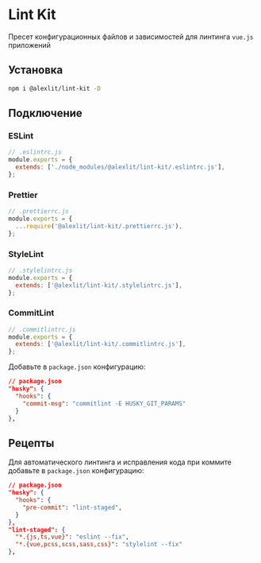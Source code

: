 # Lint Kit

Пресет конфигурационных файлов и зависимостей для линтинга `vue.js` приложений

## Установка

```sh
npm i @alexlit/lint-kit -D
```

## Подключение

### ESLint

```js
// .eslintrc.js
module.exports = {
  extends: ['./node_modules/@alexlit/lint-kit/.eslintrc.js'],
};
```

### Prettier

```js
// .prettierrc.js
module.exports = {
  ...require('@alexlit/lint-kit/.prettierrc.js'),
};
```

### StyleLint

```js
// .stylelintrc.js
module.exports = {
  extends: ['@alexlit/lint-kit/.stylelintrc.js'],
};
```

### CommitLint

```js
// .commitlintrc.js
module.exports = {
  extends: ['@alexlit/lint-kit/.commitlintrc.js'],
};
```

Добавьте в `package.json` конфигурацию:

```json
// package.json
"husky": {
  "hooks": {
    "commit-msg": "commitlint -E HUSKY_GIT_PARAMS"
  }
},
```

## Рецепты

Для автоматического линтинга и исправления кода при коммите добавьте в
`package.json` конфигурацию:

```json
// package.json
"husky": {
  "hooks": {
    "pre-commit": "lint-staged",
  }
},
"lint-staged": {
  "*.{js,ts,vue}": "eslint --fix",
  "*.{vue,pcss,scss,sass,css}": "stylelint --fix"
},
```
